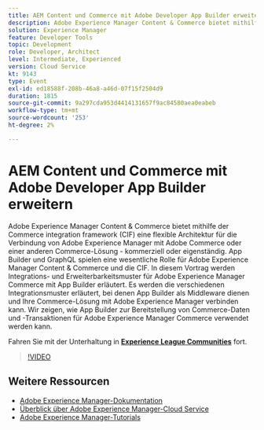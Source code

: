 ```yaml
---
title: AEM Content und Commerce mit Adobe Developer App Builder erweitern
description: Adobe Experience Manager Content & Commerce bietet mithilfe der Commerce integration framework (CIF) eine flexible Architektur für die Verbindung von Adobe Experience Manager mit Adobe Commerce oder einer anderen Commerce-Lösung - kommerziell oder eigenständig. App Builder und GraphQL spielen eine wesentliche Rolle für Adobe Experience Manager Content & Commerce und die CIF. In diesem Vortrag werden Integrations- und Erweiterbarkeitsmuster für Adobe Experience Manager Commerce mit App Builder erläutert. Es werden die verschiedenen Integrationsmuster erläutert, bei denen App Builder als Middleware dienen und Ihre Commerce-Lösung mit Adobe Experience Manager verbinden kann. Wir zeigen, wie App Builder zur Bereitstellung von Commerce-Daten und -Transaktionen für Adobe Experience Manager Commerce verwendet werden kann.
solution: Experience Manager
feature: Developer Tools
topic: Development
role: Developer, Architect
level: Intermediate, Experienced
version: Cloud Service
kt: 9143
type: Event
exl-id: ed18588f-208b-46a8-a46d-07f15f2504d9
duration: 1815
source-git-commit: 9a297cda953d4414131657f9ac84580aea0eabeb
workflow-type: tm+mt
source-wordcount: '253'
ht-degree: 2%

---
```


# AEM Content und Commerce mit Adobe Developer App Builder erweitern

Adobe Experience Manager Content &amp; Commerce bietet mithilfe der Commerce integration framework (CIF) eine flexible Architektur für die Verbindung von Adobe Experience Manager mit Adobe Commerce oder einer anderen Commerce-Lösung - kommerziell oder eigenständig. App Builder und GraphQL spielen eine wesentliche Rolle für Adobe Experience Manager Content &amp; Commerce und die CIF. In diesem Vortrag werden Integrations- und Erweiterbarkeitsmuster für Adobe Experience Manager Commerce mit App Builder erläutert. Es werden die verschiedenen Integrationsmuster erläutert, bei denen App Builder als Middleware dienen und Ihre Commerce-Lösung mit Adobe Experience Manager verbinden kann. Wir zeigen, wie App Builder zur Bereitstellung von Commerce-Daten und -Transaktionen für Adobe Experience Manager Commerce verwendet werden kann.

Fahren Sie mit der Unterhaltung in **[Experience League Communities](https://adobe.ly/3om4942)** fort.

>[!VIDEO](https://video.tv.adobe.com/v/337567/?quality=12&learn=on&hidetitle=true)

## Weitere Ressourcen

- [Adobe Experience Manager-Dokumentation](https://experienceleague.adobe.com/docs/experience-manager-cloud-service.html)
- [Überblick über Adobe Experience Manager-Cloud Service](https://experienceleague.adobe.com/docs/experience-manager-cloud-service/overview/home.html)
- [Adobe Experience Manager-Tutorials](https://experienceleague.adobe.com/docs/experience-manager-tutorials.html)
